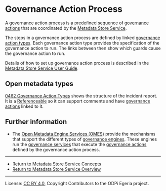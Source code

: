 <!-- SPDX-License-Identifier: CC-BY-4.0 -->
<!-- Copyright Contributors to the ODPi Egeria project. -->

# Governance Action Process

A governance action process is a predefined sequence of
[governance actions](governance-action.md) that are coordinated by
the [Metadata Store Service](../..).

The steps in a governance action process are defined by linked [governance action types](governance-action-type.md).
Each governance action type provides the specification of the governance action to run.
The links between then show which guards cause the governance action to run.

Details of how to set up governance action process is described in the 
[Metadata Store Service User Guide](../user).


## Open metadata types

[0462 Governance Action Types](https://egeria-project.org/types/4/0470-Incident-Reporting)
shows the structure of the incident report.
It is a [Referenceable](https://egeria-project.org/types/0/0010-Base-Model.md)
so it can support comments and have [governance actions](governance-action.md) linked to it.

## Further information

* The [Open Metadata Engine Services (OMES)](../../../../engine-services) provide the mechanisms
  that support the different types of [governance engines](governance-engine.md).  These engines
  run the [governance services](governance-service.md) that execute the
  [governance actions](governance-action.md) defined by the governance action process.
 
 

----

* [Return to Metadata Store Service Concepts](.)
* [Return to Metadata Store Service Overview](../..)



----
License: [CC BY 4.0](https://creativecommons.org/licenses/by/4.0/),
Copyright Contributors to the ODPi Egeria project.